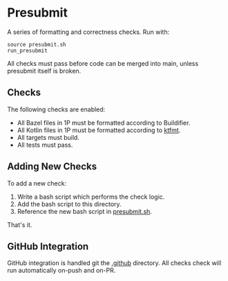 # Presubmit

A series of formatting and correctness checks. Run with:

```
source presubmit.sh
run_presubmit
```

All checks must pass before code can be merged into main, unless presubmit itself is broken.

## Checks

The following checks are enabled:

- All Bazel files in 1P must be formatted according to Buildifier.
- All Kotlin files in 1P must be formatted according to [ktfmt](https://github.com/facebook/ktfmt).
- All targets must build.
- All tests must pass.

## Adding New Checks

To add a new check:

1. Write a bash script which performs the check logic.
2. Add the bash script to this directory.
3. Reference the new bash script in [presubmit.sh](presubmit.sh).

That's it.

## GitHub Integration

GitHub integration is handled git the [.github](.github) directory. All checks check will run
automatically on-push and on-PR.
